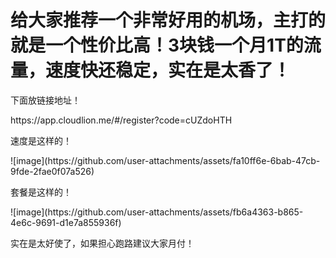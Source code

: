 # 给大家推荐一个非常好用的机场，主打的就是一个性价比高！3块钱一个月1T的流量，速度快还稳定，实在是太香了！

<p>下面放链接地址！</p>
https://app.cloudlion.me/#/register?code=cUZdoHTH
<p>速度是这样的！</p>
<p>![image](https://github.com/user-attachments/assets/fa10ff6e-6bab-47cb-9fde-2fae0f07a526)</p>
<p>套餐是这样的！</p>
<p>![image](https://github.com/user-attachments/assets/fb6a4363-b865-4e6c-9691-d1e7a855936f)</p>
<p>实在是太好使了，如果担心跑路建议大家月付！</p>
